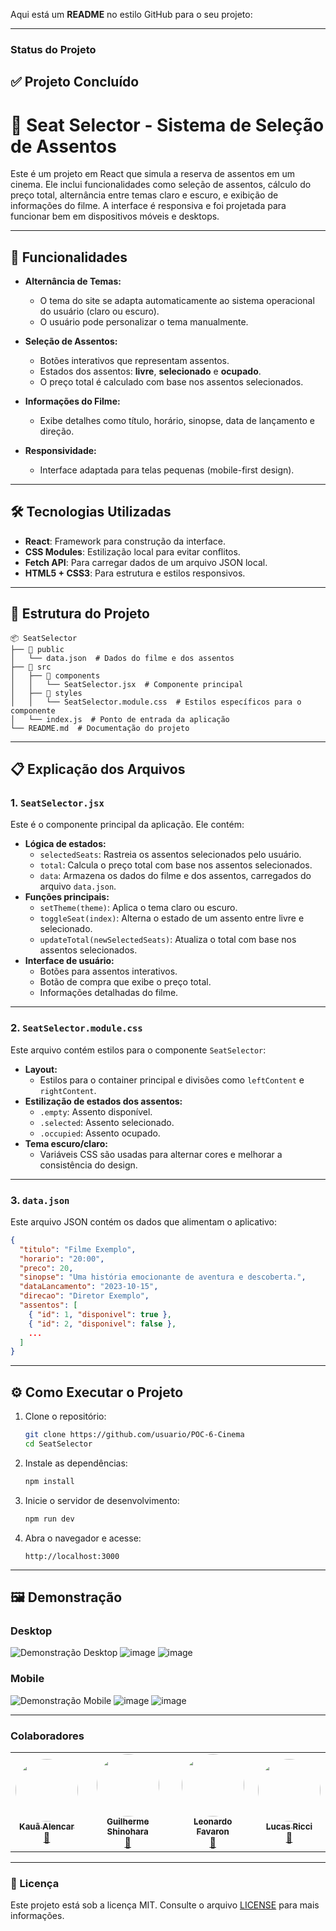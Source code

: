 Aqui está um **README** no estilo GitHub para o seu projeto:

---
### **Status do Projeto**

✅ **Projeto Concluído**
-----

# 🎥 Seat Selector - Sistema de Seleção de Assentos

Este é um projeto em React que simula a reserva de assentos em um cinema. Ele inclui funcionalidades como seleção de assentos, cálculo do preço total, alternância entre temas claro e escuro, e exibição de informações do filme. A interface é responsiva e foi projetada para funcionar bem em dispositivos móveis e desktops.

---

## 🚀 Funcionalidades

- **Alternância de Temas:** 
  - O tema do site se adapta automaticamente ao sistema operacional do usuário (claro ou escuro).
  - O usuário pode personalizar o tema manualmente.

- **Seleção de Assentos:**
  - Botões interativos que representam assentos.
  - Estados dos assentos: **livre**, **selecionado** e **ocupado**.
  - O preço total é calculado com base nos assentos selecionados.

- **Informações do Filme:**
  - Exibe detalhes como título, horário, sinopse, data de lançamento e direção.

- **Responsividade:**
  - Interface adaptada para telas pequenas (mobile-first design).

---

## 🛠️ Tecnologias Utilizadas

- **React**: Framework para construção da interface.
- **CSS Modules**: Estilização local para evitar conflitos.
- **Fetch API**: Para carregar dados de um arquivo JSON local.
- **HTML5 + CSS3**: Para estrutura e estilos responsivos.

---

## 📂 Estrutura do Projeto

```
📦 SeatSelector
├── 📂 public
│   └── data.json  # Dados do filme e dos assentos
├── 📂 src
│   ├── 📂 components
│   │   └── SeatSelector.jsx  # Componente principal
│   ├── 📂 styles
│   │   └── SeatSelector.module.css  # Estilos específicos para o componente
│   └── index.js  # Ponto de entrada da aplicação
└── README.md  # Documentação do projeto
```

---

## 📋 Explicação dos Arquivos

### 1. `SeatSelector.jsx`
Este é o componente principal da aplicação. Ele contém:
- **Lógica de estados:**
  - `selectedSeats`: Rastreia os assentos selecionados pelo usuário.
  - `total`: Calcula o preço total com base nos assentos selecionados.
  - `data`: Armazena os dados do filme e dos assentos, carregados do arquivo `data.json`.
- **Funções principais:**
  - `setTheme(theme)`: Aplica o tema claro ou escuro.
  - `toggleSeat(index)`: Alterna o estado de um assento entre livre e selecionado.
  - `updateTotal(newSelectedSeats)`: Atualiza o total com base nos assentos selecionados.
- **Interface de usuário:**
  - Botões para assentos interativos.
  - Botão de compra que exibe o preço total.
  - Informações detalhadas do filme.

---

### 2. `SeatSelector.module.css`
Este arquivo contém estilos para o componente `SeatSelector`:
- **Layout:**
  - Estilos para o container principal e divisões como `leftContent` e `rightContent`.
- **Estilização de estados dos assentos:**
  - `.empty`: Assento disponível.
  - `.selected`: Assento selecionado.
  - `.occupied`: Assento ocupado.
- **Tema escuro/claro:** 
  - Variáveis CSS são usadas para alternar cores e melhorar a consistência do design.

---

### 3. `data.json`
Este arquivo JSON contém os dados que alimentam o aplicativo:
```json
{
  "titulo": "Filme Exemplo",
  "horario": "20:00",
  "preco": 20,
  "sinopse": "Uma história emocionante de aventura e descoberta.",
  "dataLancamento": "2023-10-15",
  "direcao": "Diretor Exemplo",
  "assentos": [
    { "id": 1, "disponivel": true },
    { "id": 2, "disponivel": false },
    ...
  ]
}
```

---

## ⚙️ Como Executar o Projeto

1. Clone o repositório:
   ```bash
   git clone https://github.com/usuario/POC-6-Cinema
   cd SeatSelector
   ```

2. Instale as dependências:
   ```bash
   npm install
   ```

3. Inicie o servidor de desenvolvimento:
   ```bash
   npm run dev
   ```

4. Abra o navegador e acesse:
   ```
   http://localhost:3000
   ```

---


## 🖼️ Demonstração

### Desktop
![Demonstração Desktop](#)
![image](https://github.com/user-attachments/assets/6cccaebb-f347-4f0c-a340-7611a5d4944b)
![image](https://github.com/user-attachments/assets/e0aa159b-287d-419a-9282-943613b1b249)



### Mobile
![Demonstração Mobile](#)
![image](https://github.com/user-attachments/assets/dfe11b32-9a81-4de8-ae08-768afd51f5b3)
![image](https://github.com/user-attachments/assets/7000182a-8c4e-472a-a2db-b8d03cf29dea)


---

### **Colaboradores**
<table>
  <tr>
    <td align="center"><a href="https://github.com/KauaAlencar"><img style="border-radius: 50%;" src="https://avatars.githubusercontent.com/u/172075258?v=4" width="100px;" alt=""/><br /><sub><b>Kauã Alencar</b></sub></a><br /><a href="https://www.linkedin.com/in/kau%C3%A3-alencar-b15119215/" title="Linkedin">🚀</a></td>
    <td align="center"><a href="https://github.com/GuilhermeShinohara"><img style="border-radius: 50%;" src="https://avatars.githubusercontent.com/u/180458966?v=4" width="100px;" alt=""/><br /><sub><b>Guilherme Shinohara</b></sub></a><br /><a href="https://github.com/GuilhermeShinohara" title="GitHub">🚀</a></td>
    <td align="center"><a href="https://github.com/LeoFavaron"><img style="border-radius: 50%;" src="https://avatars.githubusercontent.com/u/179886009?v=4" width="100px;" alt=""/><br /><sub><b>Leonardo Favaron</b></sub></a><br /><a href="https://github.com/LeoFavaron" title="GitHub">🚀</a></td>
      <td align="center"><a href="https://github.com/lucas-ricci-pathbit"><img style="border-radius: 50%;" src="https://avatars.githubusercontent.com/u/174811028?v=4" width="100px;" alt=""/><br /><sub><b>Lucas Ricci</b></sub></a><br /><a href="https://github.com/lucas-ricci-pathbit" title="Linkedin">🚀</a></td>
  </tr>
</table>

---

### **📝 Licença**

Este projeto está sob a licença MIT. Consulte o arquivo [LICENSE](./LICENSE) para mais informações.

